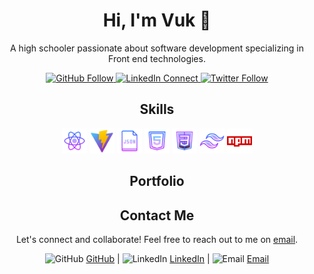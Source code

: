 <!-- Header -->
<h1 align="center">Hi, I'm Vuk 👋</h1>
<p align="center">
  A high schooler passionate about software development specializing in Front end technologies.
</p>

<!-- Social Media Badges -->
<p align="center">
  <a href="https://github.com/YourGitHubUsername">
    <img src="https://img.shields.io/github/followers/YourGitHubUsername?label=Follow&style=social" alt="GitHub Follow">
  </a>
  <a href="https://linkedin.com/in/YourLinkedInUsername">
    <img src="https://img.shields.io/badge/LinkedIn-Connect-blue" alt="LinkedIn Connect">
  </a>
  <a href="https://twitter.com/YourTwitterUsername">
    <img src="https://img.shields.io/twitter/follow/YourTwitterUsername?style=social" alt="Twitter Follow">
  </a>
</p>
<h2 align="center">Skills</h2>
<p align="center">
  <img src="./img/icons8-react-native-96.png" alt="React.js" width="40" height="40"/>
  <img src="./img/icons8-vite-96.png" alt="Vite" width="40" height="40"/>
  <img src="./img/icons8-json-96.png" alt="JSON" width="40" height="40"/>
  <img src="./img/icons8-html-5-96.png" alt="HTML" width="40" height="40"/>
  <img src="./img/icons8-css-96.png" alt="CSS" width="40" height="40"/>
  <img src="./img/icons8-tailwind-css-96.png" alt="Tailwind CSS" width="40" height="40"/>
  <img src="./img/icons8-npm-96.png" alt="npm" width="40" height="40"/>
</p>

<!-- Portfolio Section -->
<h2 align="center">Portfolio</h2>
<p align="center">
  <!-- Add your project screenshots and links here -->
</p>

<!-- Contact Section -->
<h2 align="center">Contact Me</h2>
<p align="center">
  Let's connect and collaborate! Feel free to reach out to me on <a href="mailto:youremail@example.com">email</a>.
</p>

<!-- Footer -->
<p align="center">
  <img src="https://img.icons8.com/cute-clipart/64/000000/github.png" alt="GitHub" width="32" height="32"/>
  <a href="https://github.com/YourGitHubUsername">GitHub</a> |
  <img src="https://img.icons8.com/fluent/48/000000/linkedin.png" alt="LinkedIn" width="32" height="32"/>
  <a href="https://linkedin.com/in/YourLinkedInUsername">LinkedIn</a> |
  <img src="https://img.icons8.com/cotton/64/000000/gmail-new.png" alt="Email" width="32" height="32"/>
  <a href="mailto:youremail@example.com">Email</a>
</p>
